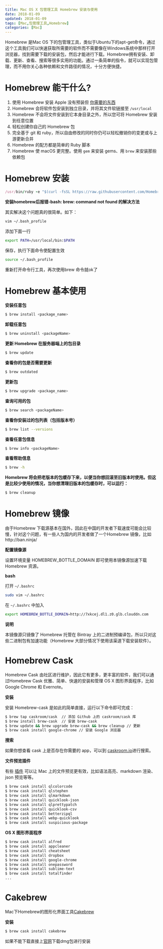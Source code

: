 ```yaml
---
title: Mac OS X 包管理工具 Homebrew 安装与使用
date: 2018-01-09
updated: 2018-01-09
tags: [Mac,包管理工具,Homebrew]
categories: [Mac]
---
```


Homebrew 是Mac OS 下的包管理工具，类似于Ubuntu下的apt-get命令，通过这个工具我们可以快速获取所需要的软件而不需要像在Windows系统中那样打开浏览器，找到需要下载的安装包，然后才能进行下载。Homebrew拥有安装、卸载、更新、查看、搜索等很多实用的功能。通过一条简单的指令，就可以实现包管理，而不用你关心各种依赖和文件路径的情况，十分方便快捷。
<!-- more -->

# Homebrew 能干什么?

1. 使用 Homebrew 安装 Apple 没有预装但 [你需要的东西](https://github.com/Homebrew/homebrew-core/tree/master/Formula)
2. Homebrew 会将软件包安装到独立目录，并将其文件软链接至 `/usr/local`
3. Homebrew 不会将文件安装到它本身目录之外，所以您可将 Homebrew 安装到任意位置
4. 轻松创建你自己的 Homebrew 包
5. 完全基于 git 和 ruby，所以自由修改的同时你仍可以轻松撤销你的变更或与上游更新合并
6. Homebrew 的配方都是简单的 Ruby 脚本
7. Homebrew 使 macOS 更完整。使用 `gem` 来安装 gems、用 `brew` 来安装那些依赖包



# Homebrew 安装

```ruby
/usr/bin/ruby -e "$(curl -fsSL https://raw.githubusercontent.com/Homebrew/install/master/install)"
```

**安装homebrew后报错-bash: brew: command not found 的解决方法**

其实解决这个问题真的很简单。如下：

```bash
vim ~/.bash_profile
```

添加下面一行

```bash
export PATH=/usr/local/bin:$PATH
```

保存，执行下面命令使配置生效

```bash
source ~/.bash_profile
```

重新打开命令行工具，再次使用brew 命令就ok了



# Homebrew 基本使用

**安装任意包**

```bash
$ brew install <package_name>  
```

**卸载任意包**

```bash
$ brew uninstall <packageName>
```

**更新 Homebrew 在服务器端上的包目录**

```bash
$ brew update  
```

**查看你的包是否需要更新**

```bash
$ brew outdated  
```

**更新包**

```bash
$ brew upgrade <package_name>  
```

**查询可用的包**

```bash
$ brew search <packageName>
```

**查看你安装过的包列表（包括版本号）**

```bash
$ brew list --versions  
```

**查看任意包信息**

```bash
$ brew info <packageName>
```

**查看帮助信息**

```bash
$ brew -h
```

**Homebrew 将会把老版本的包缓存下来，以便当你想回滚至旧版本时使用。但这是比较少使用的情况，当你想清理旧版本的包缓存时，可以运行：**

```bash
$ brew cleanup  
```



# Homebrew 镜像

由于Homebrew 下载源基本在国外，因此在中国的开发者下载速度可能会比较慢，针对这个问题，有一些人为国内的开发者做了一个Homebrew 镜像，比如http://ban.ninja/

**配置镜像源**

设置环境变量 HOMEBREW_BOTTLE_DOMAIN 即可使用本镜像源加速下载 Homebrew 资源。

**bash**

打开 `~/.bashrc`

```bash
sudo vim ~/.bashrc
```

在 `~/.bashrc` 中加入

```bash
export HOMEBREW_BOTTLE_DOMAIN=http://7xkcej.dl1.z0.glb.clouddn.com
```

**说明**

本镜像源只镜像了 Homebrew 托管在 Bintray 上的二进制预编译包，所以只对这些二进制包有加速功能（Homebrew 大部分情况下使用该渠道下载安装软件）。



#  Homebrew Cask

Homebrew Cask 由社区进行维护，因此它有更多，更丰富的软件，我们可以通过Homebrew Cask 优雅、简单、快速的安装和管理 OS X 图形界面程序，比如 Google Chrome 和 Evernote。

**安装**

安装 Homebrew-cask 是如此的简单直接，运行以下命令即可完成：

```bash
$ brew tap caskroom/cask  // 添加 Github 上的 caskroom/cask 库
$ brew install brew-cask  // 安装 brew-cask
$ brew update && brew upgrade brew-cask && brew cleanup // 更新  
$ brew cask install google-chrome // 安装 Google 浏览器
```

**搜索**

如果你想查看 cask 上是否存在你需要的 app，可以到 [caskroom.io](http://caskroom.io/)进行搜索。

**文件预览插件**

有些 [插件](https://github.com/sindresorhus/quick-look-plugins) 可以让 Mac 上的文件预览更有效，比如语法高亮、markdown 渲染、json 预览等等。

```bash
$ brew cask install qlcolorcode
$ brew cask install qlstephen
$ brew cask install qlmarkdown
$ brew cask install quicklook-json
$ brew cask install qlprettypatch
$ brew cask install quicklook-csv
$ brew cask install betterzipql
$ brew cask install webp-quicklook
$ brew cask install suspicious-package   
```

**OS X 图形界面程序**

```bash
$ brew cask install alfred
$ brew cask install appcleaner
$ brew cask install cheatsheet
$ brew cask install dropbox
$ brew cask install google-chrome
$ brew cask install onepassword
$ brew cask install sublime-text
$ brew cask install totalfinder
...  
```



#  Cakebrew

Mac下Homebrew的图形化界面工具[Cakebrew](https://www.cakebrew.com/)

**安装**

```bash
$ brew cask install cakebrew
```

如果不能下载直接上[官网](https://www.cakebrew.com/)下载dmg包进行安装
